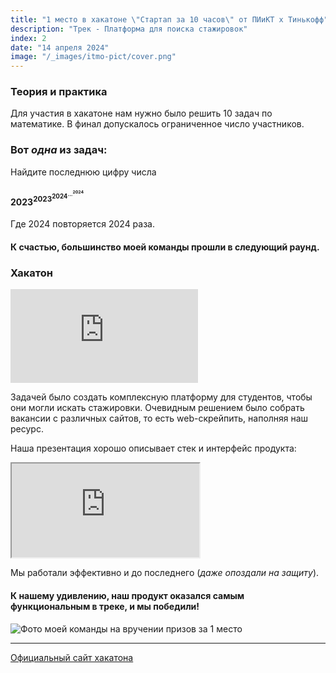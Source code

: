 ```yaml
---
title: "1 место в хакатоне \"Стартап за 10 часов\" от ПИиКТ x Тинькофф"
description: "Трек - Платформа для поиска стажировок"
index: 2
date: "14 апреля 2024"
image: "/_images/itmo-pict/cover.png"
---
```


### Теория и практика

Для участия в хакатоне нам нужно было решить 10 задач по математике. В финал допускалось ограниченное число участников.

### Вот *одна* из задач:

Найдите последнюю цифру числа

#### ${2023} ^ {{2023} ^ {{2024} ^ {{...} ^ {2024}}}}$

Где 2024 повторяется 2024 раза.


#### К счастью, большинство моей команды прошли в следующий раунд.

### Хакатон

<iframe class="w-full" style="aspect-ratio: 16 / 9; border-radius: var(--radius)" src="https://vk.com/video_ext.php?oid=-76139618&id=456240444&hd=2&autoplay=1" allow="autoplay; encrypted-media; fullscreen; picture-in-picture; screen-wake-lock;" frameborder="0" allowfullscreen></iframe>

Задачей было создать комплексную платформу для студентов, чтобы они могли искать стажировки. Очевидным решением было собрать вакансии с различных сайтов, то есть web-скрейпить, наполняя наш ресурс.

Наша презентация хорошо описывает стек и интерфейс продукта:

<iframe class="w-full" style="aspect-ratio: 16 / 9; border-radius: var(--radius)" src="https://embed.figma.com/proto/y4AquqQEzFPWeuFuOHBqXU/ITMO-x-Tinkoff-Hackathon?type=design&node-id=1-6&scaling=contain&page-id=0%3A1&embed-host=share" allowfullscreen></iframe>

Мы работали эффективно и до последнего (*даже опоздали на защиту*).

#### К нашему удивлению, наш продукт оказался самым функциональным в треке, и мы победили!

![Фото моей команды на вручении призов за 1 место](/_images/itmo-pict/awards.png)

---

[Официальный сайт хакатона](https://picthack.itmo.ru/)